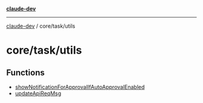 [**claude-dev**](../../../README.md)

***

[claude-dev](../../../README.md) / core/task/utils

# core/task/utils

## Functions

- [showNotificationForApprovalIfAutoApprovalEnabled](functions/showNotificationForApprovalIfAutoApprovalEnabled.md)
- [updateApiReqMsg](functions/updateApiReqMsg.md)
